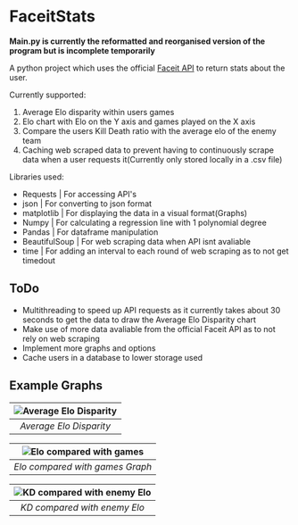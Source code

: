 # FaceitStats

**Main.py is currently the reformatted and reorganised version of the program but is incomplete temporarily**

A python project which uses the official [Faceit API](https://developers.faceit.com/docs/tools/data-api) to return stats about the user.

Currently supported:
1. Average Elo disparity within users games
2. Elo chart with Elo on the Y axis and games played on the X axis
3. Compare the users Kill Death ratio with the average elo of the enemy team
4. Caching web scraped data to prevent having to continuously scrape data when a user requests it(Currently only stored locally in a .csv file)


Libraries used:

- Requests | For accessing API's
- json | For converting to json format
- matplotlib | For displaying the data in a visual format(Graphs)
- Numpy | For calculating a regression line with 1 polynomial degree
- Pandas | For dataframe manipulation
- BeautifulSoup | For web scraping data when API isnt avaliable
- time | For adding an interval to each round of web scraping as to not get timedout


## ToDo

* Multithreading to speed up API requests as it currently takes about 30 seconds to get the data to draw the Average Elo Disparity chart
* Make use of more data avaliable from the official Faceit API as to not rely on web scraping
* Implement more graphs and options
* Cache users in a database to lower storage used


## Example Graphs


| ![Average Elo Disparity](https://github.com/AlfiePerkins1/FaceitStats/assets/28139876/d4824ab6-1dda-452e-a476-a5300d0cd147) | 
|:--:| 
| *Average Elo Disparity* |



| ![Elo compared with games](https://github.com/AlfiePerkins1/FaceitStats/assets/28139876/972e4def-e1be-47c6-9628-dd233f534afb) | 
|:--:| 
| *Elo compared with games Graph* |

| ![KD compared with enemy Elo](https://github.com/AlfiePerkins1/FaceitStats/assets/28139876/7f22c791-0d2b-4072-bb18-0f6eb6cd22a0) | 
|:--:| 
| *KD compared with enemy Elo* |


